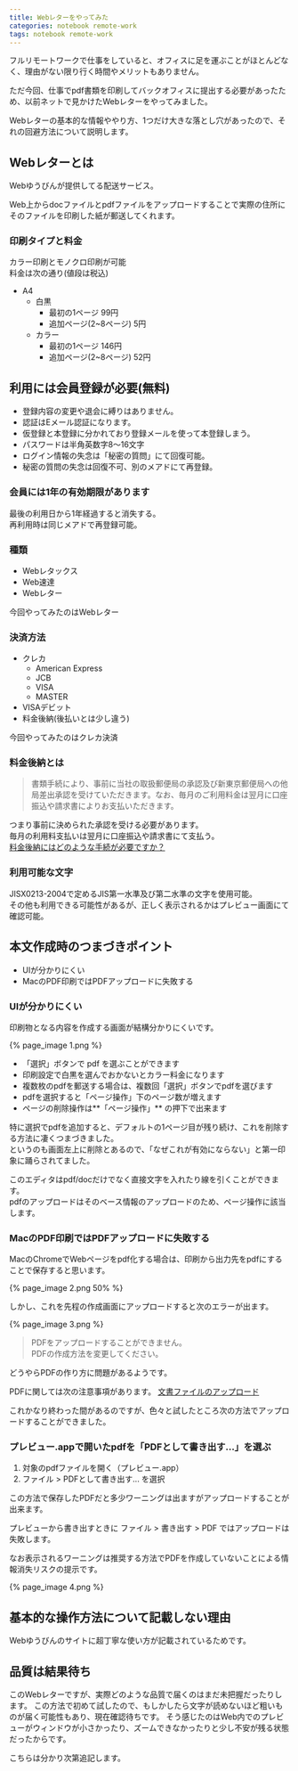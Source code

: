 ```yaml
---
title: Webレターをやってみた
categories: notebook remote-work
tags: notebook remote-work
---
```

フルリモートワークで仕事をしていると、オフィスに足を運ぶことがほとんどなく、理由がない限り行く時間やメリットもありません。

ただ今回、仕事でpdf書類を印刷してバックオフィスに提出する必要があったため、以前ネットで見かけたWebレターをやってみました。

Webレターの基本的な情報ややり方、1つだけ大きな落とし穴があったので、それの回避方法について説明します。

## Webレターとは
Webゆうびんが提供してる配送サービス。

Web上からdocファイルとpdfファイルをアップロードすることで実際の住所にそのファイルを印刷した紙が郵送してくれます。

### 印刷タイプと料金
カラー印刷とモノクロ印刷が可能  
料金は次の通り(値段は税込)

- A4
  - 白黒
    - 最初の1ページ 99円
    - 追加ページ(2~8ページ) 5円
  - カラー
    - 最初の1ページ 146円
    - 追加ページ(2~8ページ) 52円

## 利用には会員登録が必要(無料)
- 登録内容の変更や退会に縛りはありません。
- 認証はEメール認証になります。
- 仮登録と本登録に分かれており登録メールを使って本登録しまう。
- パスワードは半角英数字8～16文字
- ログイン情報の失念は「秘密の質問」にて回復可能。
- 秘密の質問の失念は回復不可、別のメアドにて再登録。

### 会員には1年の有効期限があります
最後の利用日から1年経過すると消失する。  
再利用時は同じメアドで再登録可能。

### 種類
- Webレタックス
- Web速達
- Webレター

今回やってみたのはWebレター

### 決済方法

- クレカ
  - American Express
  - JCB
  - VISA
  - MASTER
- VISAデビット
- 料金後納(後払いとは少し違う)

今回やってみたのはクレカ決済

### 料金後納とは
> 書類手続により、事前に当社の取扱郵便局の承認及び新東京郵便局への他局差出承認を受けていただきます。なお、毎月のご利用料金は翌月に口座振込や請求書によりお支払いただきます。

つまり事前に決められた承認を受ける必要があります。  
毎月の利用料支払いは翌月に口座振込や請求書にて支払う。  
[料金後納にはどのような手続が必要ですか？](https://www.post.japanpost.jp/service/web/faq/2.html)


### 利用可能な文字
JISX0213-2004で定めるJIS第一水準及び第二水準の文字を使用可能。  
その他も利用できる可能性があるが、正しく表示されるかはプレビュー画面にて確認可能。

## 本文作成時のつまづきポイント

- UIが分かりにくい
- MacのPDF印刷ではPDFアップロードに失敗する

### UIが分かりにくい

印刷物となる内容を作成する画面が結構分かりにくいです。

{% page_image 1.png %}

- 「選択」ボタンで pdf を選ぶことができます
- 印刷設定で白黒を選んでおかないとカラー料金になります
- 複数枚のpdfを郵送する場合は、複数回「選択」ボタンでpdfを選びます
- pdfを選択すると「ページ操作」下のページ数が増えます
- ページの削除操作は**「ページ操作」** の押下で出来ます

特に選択でpdfを追加すると、デフォルトの1ページ目が残り続け、これを削除する方法に凄くつまづきました。  
というのも画面左上に削除とあるので、「なぜこれが有効にならない」と第一印象に踊らされてました。

このエディタはpdf/docだけでなく直接文字を入れたり線を引くことができます。  
pdfのアップロードはそのベース情報のアップロードのため、ページ操作に該当します。

### MacのPDF印刷ではPDFアップロードに失敗する
MacのChromeでWebページをpdf化する場合は、印刷から出力先をpdfにすることで保存すると思います。

{% page_image 2.png 50% %}

しかし、これを先程の作成画面にアップロードすると次のエラーが出ます。

{% page_image 3.png %}

> PDFをアップロードすることができません。  
> PDFの作成方法を変更してください。

どうやらPDFの作り方に問題があるようです。

PDFに関しては次の注意事項があります。
[文書ファイルのアップロード](https://www.post.japanpost.jp/service/web/notice.html#bunsho)

これかなり終わった間があるのですが、色々と試したところ次の方法でアップロードすることができました。

### プレビュー.appで開いたpdfを「PDFとして書き出す...」を選ぶ

1. 対象のpdfファイルを開く（プレビュー.app）
1. ファイル > PDFとして書き出す... を選択

この方法で保存したPDFだと多少ワーニングは出ますがアップロードすることが出来ます。

プレビューから書き出すときに ファイル > 書き出す > PDF ではアップロードは失敗します。

なお表示されるワーニングは推奨する方法でPDFを作成していないことによる情報消失リスクの提示です。

{% page_image 4.png %}

## 基本的な操作方法について記載しない理由
Webゆうびんのサイトに超丁寧な使い方が記載されているためです。

## 品質は結果待ち
このWebレターですが、実際どのような品質で届くのはまだ未把握だったりします。
この方法で初めて試したので、もしかしたら文字が読めないほど粗いものが届く可能性もあり、現在確認待ちです。
そう感じたのはWeb内でのプレビューがウィンドウが小さかったり、ズームできなかったりと少し不安が残る状態だったからです。

こちらは分かり次第追記します。
